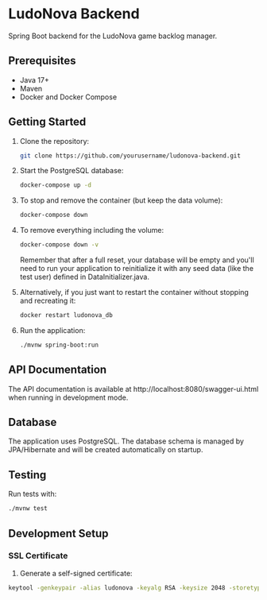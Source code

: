 # LudoNova Backend

Spring Boot backend for the LudoNova game backlog manager.

## Prerequisites

- Java 17+
- Maven
- Docker and Docker Compose

## Getting Started

1. Clone the repository:
   ```bash
   git clone https://github.com/yourusername/ludonova-backend.git
   ```

2. Start the PostgreSQL database:
   ```bash
   docker-compose up -d
   ```

3. To stop and remove the container (but keep the data volume):
   ```bash
   docker-compose down
   ```

4. To remove everything including the volume:
   ```bash
   docker-compose down -v
   ```
   Remember that after a full reset, your database will be empty and you'll need to run your application to reinitialize it with any seed data (like the test user) defined in DataInitializer.java.

4. Alternatively, if you just want to restart the container without stopping and recreating it:
   ```bash
   docker restart ludonova_db
   ```

5. Run the application:
   ```bash
   ./mvnw spring-boot:run
   ```

## API Documentation

The API documentation is available at http://localhost:8080/swagger-ui.html when running in development mode.

## Database

The application uses PostgreSQL. The database schema is managed by JPA/Hibernate and will be created automatically on startup.

## Testing

Run tests with:
```bash
./mvnw test
```

## Development Setup
### SSL Certificate
1. Generate a self-signed certificate:
```bash
keytool -genkeypair -alias ludonova -keyalg RSA -keysize 2048 -storetype PKCS12 -keystore ludonova.p12 -validity 365
```